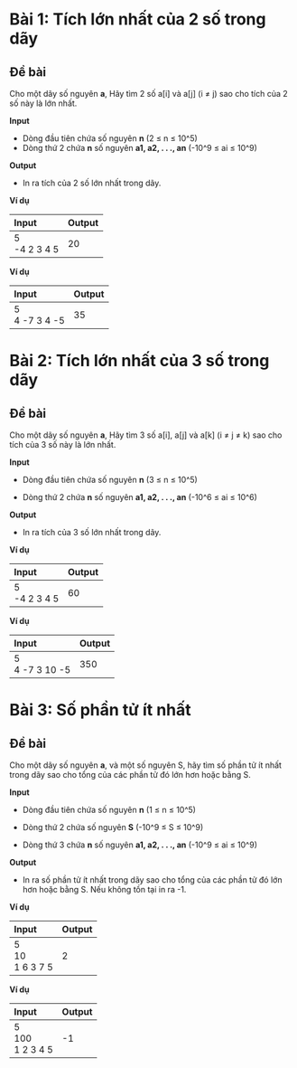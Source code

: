 # Bài 1: Tích lớn nhất của 2 số trong dãy

## Đề bài

Cho một dãy số nguyên **a**, Hãy tìm 2 số a[i] và a[j] (i ≠ j) sao cho tích của 2 số này là lớn nhất.

**Input**

- Dòng đầu tiên chứa số nguyên **n** (2 ≤ n ≤ 10^5)
- Dòng thứ 2 chứa **n** số nguyên **a1, a2, . . ., an** (-10^9 ≤ ai ≤ 10^9)

**Output**

- In ra tích của 2 số lớn nhất trong dãy.

**Ví dụ**

| Input | Output |
|:-------|:--------|
| 5  <br> -4 2 3 4 5 | 20 |

**Ví dụ**

| Input | Output |
|:-------|:--------|
| 5  <br> 4 -7 3 4 -5 | 35 |

# Bài 2: Tích lớn nhất của 3 số trong dãy

## Đề bài

Cho một dãy số nguyên **a**, Hãy tìm 3 số a[i], a[j] và a[k] (i ≠ j ≠ k) sao cho tích của 3 số này là lớn nhất.

**Input**

- Dòng đầu tiên chứa số nguyên **n** (3 ≤ n ≤ 10^5)

- Dòng thứ 2 chứa **n** số nguyên **a1, a2, . . ., an** (-10^6 ≤ ai ≤ 10^6)

**Output**

- In ra tích của 3 số lớn nhất trong dãy.

**Ví dụ**

| Input | Output |
|:-------|:--------|
| 5  <br> -4 2 3 4 5 | 60 |

**Ví dụ**

| Input | Output |
|:-------|:--------|
| 5  <br> 4 -7 3 10 -5 | 350 |


# Bài 3: Số phần tử ít nhất

## Đề bài

Cho một dãy số nguyên **a**, và một số nguyên S, hãy tìm số phần tử ít nhất trong dãy sao cho tổng của các phần tử đó lớn hơn hoặc bằng S.

**Input**

- Dòng đầu tiên chứa số nguyên **n** (1 ≤ n ≤ 10^5)

- Dòng thứ 2 chứa số nguyên **S** (-10^9 ≤ S ≤ 10^9)

- Dòng thứ 3 chứa **n** số nguyên **a1, a2, . . ., an** (-10^9 ≤ ai ≤ 10^9)

**Output**

- In ra số phần tử ít nhất trong dãy sao cho tổng của các phần tử đó lớn hơn hoặc bằng S. Nếu không tồn tại in ra -1.

**Ví dụ**

| Input | Output |
|:-------|:--------|
| 5  <br> 10  <br> 1 6 3 7 5 | 2 |

**Ví dụ**

| Input | Output |
|:-------|:--------|
| 5  <br> 100  <br> 1 2 3 4 5 | -1 |

